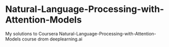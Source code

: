 # Natural-Language-Processing-with-Attention-Models

My solutions to Coursera Natural-Language-Processing-with-Attention-Models course drom deeplearning.ai
